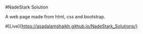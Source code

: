 #NadeStark Solution

A web page made from html, css and bootstrap.


#[Live]{https://asadalamshaikh.github.io/NadeStark_Solutions/}
